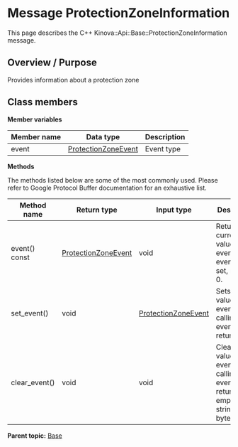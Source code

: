 # Message ProtectionZoneInformation

This page describes the C++ Kinova::Api::Base::ProtectionZoneInformation message.

## Overview / Purpose

Provides information about a protection zone

## Class members

 **Member variables** 

|Member name|Data type|Description|
|-----------|---------|-----------|
|event| [ProtectionZoneEvent](enm_Base_ProtectionZoneEvent.md#)|Event type|

 **Methods** 

The methods listed below are some of the most commonly used. Please refer to Google Protocol Buffer documentation for an exhaustive list.

|Method name|Return type|Input type|Description|
|-----------|-----------|----------|-----------|
|event\(\) const| [ProtectionZoneEvent](enm_Base_ProtectionZoneEvent.md#)|void|Returns the current value of event. If the event is not set, returns 0.|
|set\_event\(\)|void| [ProtectionZoneEvent](enm_Base_ProtectionZoneEvent.md#)|Sets the value of event. After calling this, event\(\) will return value.|
|clear\_event\(\)|void|void|Clears the value of event. After calling this, event\(\) will return the empty string/empty bytes.|

**Parent topic:** [Base](../references/summary_Base.md)

